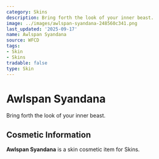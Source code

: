 ```yaml
---
category: Skins
description: Bring forth the look of your inner beast.
image: ../images/awlspan-syandana-248560c341.png
last_updated: '2025-09-17'
name: Awlspan Syandana
source: WFCD
tags:
- Skin
- Skins
tradable: false
type: Skin
---
```


# Awlspan Syandana

Bring forth the look of your inner beast.

## Cosmetic Information

**Awlspan Syandana** is a skin cosmetic item for Skins.


